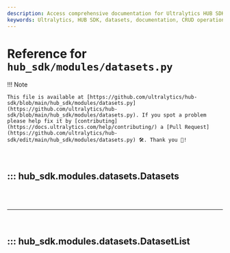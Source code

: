 ```yaml
---
description: Access comprehensive documentation for Ultralytics HUB SDK Datasets. Learn CRUD operations, dataset uploads, and interact with API endpoints effortlessly.
keywords: Ultralytics, HUB SDK, datasets, documentation, CRUD operations, API, dataset upload
---
```


# Reference for `hub_sdk/modules/datasets.py`

!!! Note

    This file is available at [https://github.com/ultralytics/hub-sdk/blob/main/hub_sdk/modules/datasets.py](https://github.com/ultralytics/hub-sdk/blob/main/hub_sdk/modules/datasets.py). If you spot a problem please help fix it by [contributing](https://docs.ultralytics.com/help/contributing/) a [Pull Request](https://github.com/ultralytics/hub-sdk/edit/main/hub_sdk/modules/datasets.py) 🛠️. Thank you 🙏!

<br>

## ::: hub_sdk.modules.datasets.Datasets

<br><br><hr><br>

## ::: hub_sdk.modules.datasets.DatasetList

<br><br>
